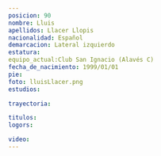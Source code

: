 ```yaml
---
posicion: 90
nombre: Lluis
apellidos: Llacer Llopis
nacionalidad: Español
demarcacion: Lateral izquierdo
estatura:
equipo_actual:Club San Ignacio (Alavés C)
fecha_de_nacimiento: 1999/01/01
pie:
foto: lluisLlacer.png
estudios:

trayectoria:

titulos:
logors:

video:
---
```

